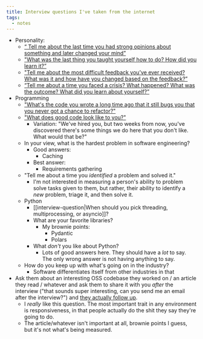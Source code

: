 ```yaml
---
title: Interview questions I've taken from the internet
tags:
  - notes
---
```


- Personality:
  - [“ Tell me about the last time you had strong opinions about something and later changed your mind”](https://x.com/buccocapital/status/1886939147643793814)
  - ["What was the last thing you taught yourself how to do? How did you learn it?”](https://x.com/buccocapital/status/1886939147643793814)
  - ["Tell me about the most difficult feedback you’ve ever received? What was it and how have you changed based on the feedback?”](https://x.com/buccocapital/status/1886939147643793814)
  - [“Tell me about a time you faced a crisis? What happened? What was the outcome? What did you learn about yourself?”](https://x.com/buccocapital/status/1886939147643793814)
- Programming
  - ["What's the code you wrote a long time ago that it still bugs you that you never got a chance to refactor?"](https://x.com/GrantSlatton/status/1888309119557464503)
  - ["What does good code look like to you?"](https://www.reddit.com/r/ExperiencedDevs/comments/oket8j/comment/h58sb22/)
    - Variation: "We've hired you, but two weeks from now, you've discovered there's some things we do here that you don't like. What would that be?"
  - In your view, what is the hardest problem in software engineering?
    - Good answers:
      - Caching
    - Best answer:
      - Requirements gathering
  - "Tell me about a time you _identified_ a problem and solved it."
    - I'm not interested in measuring a person's ability to problem solve tasks given to them, but rather, their ability to identify a _new_ problem, triage it, and then solve it.
  - Python
    - [[interview-question|When should you pick threading, multiprocessing, or asyncio]]?
    - What are your favorite libraries?
      - My brownie points:
        - Pydantic
        - Polars
    - What _don't_ you like about Python?
      - Lots of good answers here. They should have a _lot_ to say. The only wrong answer is not having anything to say.
  - How do you keep up with what's going on in the industry?
    - Software differentiates itself from other industries in that
- Ask them about an interesting OSS codebase they worked on / an article they read / whatever and ask them to share it with you _after_ the interview ("that sounds super interesting, can you send me an email after the interview?") and [they actually follow up](https://news.ycombinator.com/item?id=19076264).
  - I _really_ like this question. The most important trait in any environment is responsiveness, in that people actually do the shit they say they're going to do.
  - The article/whatever isn't important at all, brownie points I guess, but it's not what's being measured.
